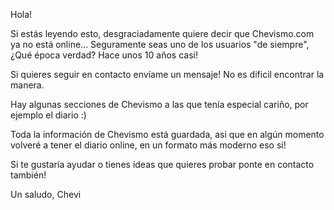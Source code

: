 Hola!

Si estás leyendo esto, desgraciadamente quiere decir que Chevismo.com ya no está online...
Seguramente seas uno de los usuarios "de siempre", ¿Qué época verdad? Hace unos 10 años casi!

Si quieres seguir en contacto envíame un mensaje! No es dificil encontrar la manera.

Hay algunas secciones de Chevismo a las que tenía especial cariño, por ejemplo el diario :)

Toda la información de Chevismo está guardada, asi que en algún momento volveré a tener el diario online, en un formato más moderno eso si!

Si te gustaría ayudar o tienes ideas que quieres probar ponte en contacto también!

Un saludo,
Chevi
